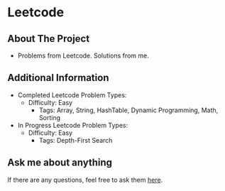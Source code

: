 # Leetcode

## About The Project
- Problems from Leetcode. Solutions from me.
## Additional Information
- Completed Leetcode Problem Types:
  - Difficulty: Easy
    - Tags: Array, String, HashTable, Dynamic Programming, Math, Sorting
- In Progress Leetcode Problem Types:
  - Difficulty: Easy
    - Tags: Depth-First Search
  
## Ask me about anything
If there are any questions, feel free to ask them [here](https://github.com/ChibiKev/Leetcode/issues).